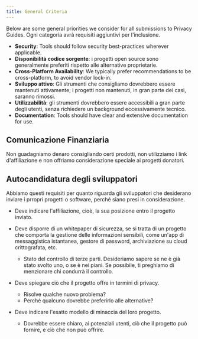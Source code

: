 ```yaml
---
title: General Criteria
---
```


Below are some general priorities we consider for all submissions to Privacy Guides. Ogni categoria avrà requisiti aggiuntivi per l'inclusione.

- **Security**: Tools should follow security best-practices wherever applicable.
- **Disponibilità codice sorgente**: i progetti open source sono generalmente preferiti rispetto alle alternative proprietarie.
- **Cross-Platform Availability**: We typically prefer recommendations to be cross-platform, to avoid vendor lock-in.
- **Sviluppo attivo**: Gli strumenti che consigliamo dovrebbero essere mantenuti attivamente; i progetti non mantenuti, in gran parte dei casi, saranno rimossi.
- **Utilizzabilità**: gli strumenti dovrebbero essere accessibili a gran parte degli utenti, senza richiedere un background eccessivamente tecnico.
- **Documentation**: Tools should have clear and extensive documentation for use.

## Comunicazione Finanziaria

Non guadagniamo denaro consigliando certi prodotti, non utilizziamo i link d'affiliazione e non offriamo considerazione speciale ai progetti donatori.

## Autocandidatura degli sviluppatori

Abbiamo questi requisiti per quanto riguarda gli sviluppatori che desiderano inviare i prropri progetti o software, perché siano presi in considerazione.

- Deve indicare l'affiliazione, cioè, la sua posizione entro il progetto inviato.

- Deve disporre di un whitepaper di sicurezza, se si tratta di un progetto che comporta la gestione delle informazioni sensibili, come un'app di messaggistica istantanea, gestore di password, archiviazione su cloud crittografata, etc.
    - Stato del controllo di terze parti. Desideriamo sapere se ne è già stato svolto uno, o se è nei piani. Se possibile, ti preghiamo di menzionare chi condurrà il controllo.

- Deve spiegare ciò che il progetto offre in termini di privacy.
    - Risolve qualche nuovo problema?
    - Perché qualcuno dovrebbe preferirlo alle alternative?

- Deve indicare l'esatto modello di minaccia del loro progetto.
    - Dovrebbe essere chiaro, ai potenziali utenti, ciò che il progetto può fornire, e ciò che non può offrire.
